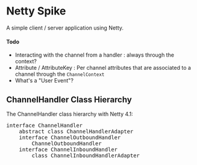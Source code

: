 # Netty Spike #

A simple client / server application using Netty.

#### Todo

* Interacting with the channel from a handler : always through the context?
* Attribute / AttributeKey : Per channel attributes that are associated to a channel through the <code>ChannelContext</code>
* What's a "User Event"?

## ChannelHandler Class Hierarchy ##

The ChannelHandler class hierarchy with Netty 4.1:

<pre>
interface ChannelHandler
    abstract class ChannelHandlerAdapter
    interface ChannelOutboundHandler
        ChannelOutboundHandler
    interface ChannelInboundHandler
        class ChannelInboundHandlerAdapter

</pre>

